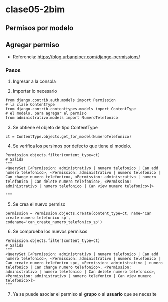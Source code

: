 # clase05-2bim

## Permisos por modelo

## Agregar permiso 

- Referencia: https://blog.urbanpiper.com/django-permissions/

### Pasos

1. Ingresar a la consola

2. Importar lo necesario

```
from django.contrib.auth.models import Permission
# la clase ContentType
from django.contrib.contenttypes.models import ContentType
# el modelo, para agregar el permiso
from administrativo.models import NumeroTelefonico

```

3. Se obtiene el objeto de tipo ContentType

```
ct = ContentType.objects.get_for_model(NumeroTelefonico)
```

4. Se verifica los persimos por defecto que tiene el modelo.

```
Permission.objects.filter(content_type=ct) 
# Salida
"""
<QuerySet [<Permission: administrativo | numero telefonico | Can add numero telefonico>, <Permission: administrativo | numero telefonico | Can change numero telefonico>, <Permission: administrativo | numero telefonico | Can delete numero telefonico>, <Permission: administrativo | numero telefonico | Can view numero telefonico>]>

"""
```

5. Se crea el nuevo permiso

```
permission = Permission.objects.create(content_type=ct, name='Can create numero telefonico sp', codename='can_create_numero_telefonico_sp')
```

6. Se comprueba los nuevos permisos
```
Permission.objects.filter(content_type=ct)
# Salida
"""
<QuerySet [<Permission: administrativo | numero telefonico | Can add numero telefonico>, <Permission: administrativo | numero telefonico | Can create numero telefonico sp>, <Permission: administrativo | numero telefonico | Can change numero telefonico>, <Permission: administrativo | numero telefonico | Can delete numero telefonico>, <Permission: administrativo | numero telefonico | Can view numero telefonico>]>
"""
```

7. Ya se puede asociar el permiso al **grupo** o al **usuario** que se necesite
